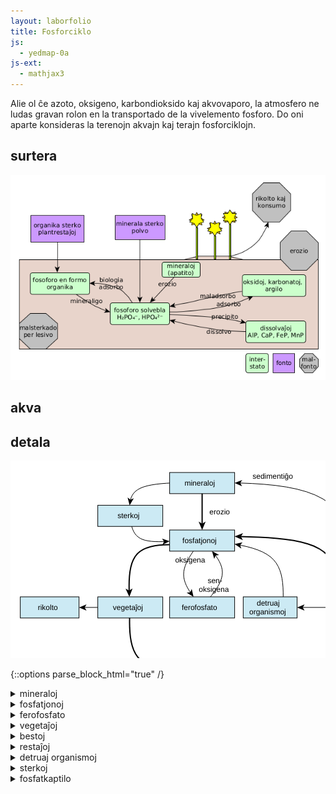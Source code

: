 ```yaml
---
layout: laborfolio
title: Fosforciklo
js:
  - yedmap-0a
js-ext:
  - mathjax3
---
```


<!-- 
https://en.wikipedia.org/wiki/Phosphorus_cycle

detala diagramo:
https://www.spektrum.de/lexikon/biologie-kompakt/phosphorkreislauf/8990
-->

Alie ol ĉe azoto, oksigeno, karbondioksido kaj akvovaporo, la atmosfero ne ludas
gravan rolon en la transportado de la vivelemento fosforo. Do oni aparte konsideras
la terenojn akvajn kaj terajn fosforciklojn.

## surtera
![forsforciklo surtera](../assets/bld/fosforciklo.png)

## akva

## detala

<script>

// ni ekstraktis el la origina fosforciklo-detala.graphml 
// per relo-biokemio/pro/trf/graphml2model.pl
const eĝoj = {
  "e0": ["n0", "n1" ],
  "e1": ["n1", "n2" ],
  "e10": ["n8", "n1" ],
  "e11": ["n5", "n0" ],
  "e12": ["n0", "n9" ],
  "e13": ["n9", "n1" ],
  "e2": ["n2", "n1" ],
  "e3": ["n1", "n3" ],
  "e4": ["n3", "n4" ],
  "e5": ["n4", "n5" ],
  "e6": ["n5", "n1" ],
  "e7": ["n3", "n6" ],
  "e8": ["n4", "n7" ],
  "e9": ["n5", "n8" ]
}

const rondvojo = [
  '#mineraloj',
  '#fosfato',
  '#plantoj',
  '#bestoj',
  '#restoj',
  '#fosfato'
]

function je_stacio(celo,node,ev_type) {
  if (celo[0] == '#') {
    // location.hash = celo;
    // fermu ĉiujn malfermitajn sekciojn sed malfermu la celitan...
    for (d of document.querySelectorAll(".sekcio")) {
      if (d.id == celo.substring(1)) {
        d.setAttribute("open","open");
      } else {
        d.removeAttribute("open");
      }
    }
  }
  // post klako sur la stacisildo de la vojmontrilo ni forlasas
  // la mapon kaj iras al la klarigo-sekcio
  if (node && ev_type != 'focus' 
    && (node.id == 'vm_nun' || node.parentElement.classList.contains("nuna")))
    location.href = celo;
}

/*
ĉu ni permesu navigadon ankaŭ per la sagoklavoj...?
ni devos aldoni tabindex al la svg-elemento...:
https://stackoverflow.com/questions/28323977/how-to-listen-keyboard-events-on-svg

*/

let yedmap;

window.onload = () => {
  const yedSvg = document.querySelector("#y\\.node\\.0").closest("svg");
  yedmap = new YedMap(yedSvg,eĝoj,je_stacio);
  yedmap.preparu("#mineraloj",rondvojo);
}
</script>

<style>
  .nuna {
    font-weight: bold;
    stroke-width: 2;
    stroke: #C44;
    stroke-dasharray: 3,2;
  }
  .nuna rect {

    fill: cornflowerblue;
  }
  .vm_nuna {
    stroke-width: 2;
    stroke: #C44;
    font-weight: bold;
  }
</style>

<svg xmlns="http://www.w3.org/2000/svg" xmlns:xlink="http://www.w3.org/1999/xlink" fill-opacity="1" color-rendering="auto" color-interpolation="auto" text-rendering="auto" stroke="black" stroke-linecap="square" width="741" stroke-miterlimit="10" shape-rendering="auto" stroke-opacity="1" fill="black" stroke-dasharray="none" font-weight="normal" stroke-width="1" height="464" font-family="'Dialog'" font-style="normal" stroke-linejoin="miter" font-size="12px" stroke-dashoffset="0" image-rendering="auto">
  <!--Generated by ySVG 2.5-->
  <defs id="genericDefs"/>
  <g>
    <defs id="defs1">
      <clipPath clipPathUnits="userSpaceOnUse" id="clipPath1">
        <path d="M0 0 L741 0 L741 464 L0 464 L0 0 Z"/>
      </clipPath>
      <clipPath clipPathUnits="userSpaceOnUse" id="clipPath2">
        <path d="M-89 19 L652 19 L652 483 L-89 483 L-89 19 Z"/>
      </clipPath>
    </defs>
    <g fill="white" text-rendering="geometricPrecision" shape-rendering="geometricPrecision" transform="translate(89,-19)" stroke="white">
      <rect x="-89" width="741" height="464" y="19" clip-path="url(#clipPath2)" stroke="none"/>
    </g>
    <g id="y.node.0">
      <a target="_blank" xlink:type="simple" xlink:href="#mineraloj" xlink:show="new">
        <g fill="rgb(204,234,244)" text-rendering="geometricPrecision" shape-rendering="geometricPrecision" transform="matrix(1,0,0,1,89,-19)" stroke="rgb(204,234,244)">
          <rect x="165.6" width="104" height="33.84" y="38" stroke="none"/>
        </g>
        <g text-rendering="geometricPrecision" stroke-miterlimit="1.45" shape-rendering="geometricPrecision" transform="matrix(1,0,0,1,89,-19)" stroke-linecap="butt">
          <rect fill="none" x="165.6" width="104" height="33.84" y="38"/>
        </g>
        <g>
          <g text-rendering="geometricPrecision" stroke-miterlimit="1.45" shape-rendering="geometricPrecision" font-family="sans-serif" transform="matrix(1,0,0,1,89,-19)" stroke-linecap="butt">
            <text x="189.4457" xml:space="preserve" y="59.0743" stroke="none">mineraloj</text>
          </g>
        </g>
      </a>
    </g>
    <g id="y.node.1">
      <a target="_blank" xlink:type="simple" xlink:href="#fosfato" xlink:show="new">
        <g fill="rgb(204,234,244)" text-rendering="geometricPrecision" shape-rendering="geometricPrecision" transform="matrix(1,0,0,1,89,-19)" stroke="rgb(204,234,244)">
          <rect x="165.6" width="104" height="33.84" y="130" stroke="none"/>
        </g>
        <g text-rendering="geometricPrecision" stroke-miterlimit="1.45" shape-rendering="geometricPrecision" transform="matrix(1,0,0,1,89,-19)" stroke-linecap="butt">
          <rect fill="none" x="165.6" width="104" height="33.84" y="130"/>
        </g>
        <g>
          <g text-rendering="geometricPrecision" stroke-miterlimit="1.45" shape-rendering="geometricPrecision" font-family="sans-serif" transform="matrix(1,0,0,1,89,-19)" stroke-linecap="butt">
            <text x="186.0707" xml:space="preserve" y="151.0743" stroke="none">fosfatjonoj</text>
          </g>
        </g>
      </a>
    </g>
    <g id="y.node.2">
      <a target="_blank" xlink:type="simple" xlink:href="#ferofosfato" xlink:show="new">
        <g fill="rgb(204,234,244)" text-rendering="geometricPrecision" shape-rendering="geometricPrecision" transform="matrix(1,0,0,1,89,-19)" stroke="rgb(204,234,244)">
          <rect x="165.6" width="104" height="33.84" y="236.96" stroke="none"/>
        </g>
        <g text-rendering="geometricPrecision" stroke-miterlimit="1.45" shape-rendering="geometricPrecision" transform="matrix(1,0,0,1,89,-19)" stroke-linecap="butt">
          <rect fill="none" x="165.6" width="104" height="33.84" y="236.96"/>
        </g>
        <g>
          <g text-rendering="geometricPrecision" stroke-miterlimit="1.45" shape-rendering="geometricPrecision" font-family="sans-serif" transform="matrix(1,0,0,1,89,-19)" stroke-linecap="butt">
            <text x="184.9369" xml:space="preserve" y="258.0343" stroke="none">ferofosfato</text>
          </g>
        </g>
      </a>
    </g>
    <g id="y.node.3">
      <a target="_blank" xlink:type="simple" xlink:href="#plantoj" xlink:show="new">
        <g fill="rgb(204,234,244)" text-rendering="geometricPrecision" shape-rendering="geometricPrecision" transform="matrix(1,0,0,1,89,-19)" stroke="rgb(204,234,244)">
          <rect x="50.64" width="104" height="33.84" y="236.96" stroke="none"/>
        </g>
        <g text-rendering="geometricPrecision" stroke-miterlimit="1.45" shape-rendering="geometricPrecision" transform="matrix(1,0,0,1,89,-19)" stroke-linecap="butt">
          <rect fill="none" x="50.64" width="104" height="33.84" y="236.96"/>
        </g>
        <g>
          <g text-rendering="geometricPrecision" stroke-miterlimit="1.45" shape-rendering="geometricPrecision" font-family="sans-serif" transform="matrix(1,0,0,1,89,-19)" stroke-linecap="butt">
            <text x="74.8636" xml:space="preserve" y="258.0343" stroke="none">vegetaĵoj</text>
          </g>
        </g>
      </a>
    </g>
    <g id="y.node.4">
      <a target="_blank" xlink:type="simple" xlink:href="#bestoj" xlink:show="new">
        <g fill="rgb(204,234,244)" text-rendering="geometricPrecision" shape-rendering="geometricPrecision" transform="matrix(1,0,0,1,89,-19)" stroke="rgb(204,234,244)">
          <rect x="165.6" width="104" height="30" y="343.92" stroke="none"/>
        </g>
        <g text-rendering="geometricPrecision" stroke-miterlimit="1.45" shape-rendering="geometricPrecision" transform="matrix(1,0,0,1,89,-19)" stroke-linecap="butt">
          <rect fill="none" x="165.6" width="104" height="30" y="343.92"/>
        </g>
        <g>
          <g text-rendering="geometricPrecision" stroke-miterlimit="1.45" shape-rendering="geometricPrecision" font-family="sans-serif" transform="matrix(1,0,0,1,89,-19)" stroke-linecap="butt">
            <text x="199.2836" xml:space="preserve" y="363.0743" stroke="none">bestoj</text>
          </g>
        </g>
      </a>
    </g>
    <g id="y.node.5">
      <a target="_blank" xlink:type="simple" xlink:href="#restoj" xlink:show="new">
        <g fill="rgb(204,234,244)" text-rendering="geometricPrecision" shape-rendering="geometricPrecision" transform="matrix(1,0,0,1,89,-19)" stroke="rgb(204,234,244)">
          <rect x="418.36" width="86.2" height="33.84" y="236.96" stroke="none"/>
        </g>
        <g text-rendering="geometricPrecision" stroke-miterlimit="1.45" shape-rendering="geometricPrecision" transform="matrix(1,0,0,1,89,-19)" stroke-linecap="butt">
          <rect fill="none" x="418.36" width="86.2" height="33.84" y="236.96"/>
        </g>
        <g>
          <g text-rendering="geometricPrecision" stroke-miterlimit="1.45" shape-rendering="geometricPrecision" font-family="sans-serif" transform="matrix(1,0,0,1,89,-19)" stroke-linecap="butt">
            <text x="439.1416" xml:space="preserve" y="258.0343" stroke="none">restaĵoj</text>
          </g>
        </g>
      </a>
    </g>
    <g id="y.node.6">
      <a target="_blank" xlink:type="simple" xlink:href="#rikolto" xlink:show="new">
        <g fill="rgb(204,234,244)" text-rendering="geometricPrecision" shape-rendering="geometricPrecision" transform="matrix(1,0,0,1,89,-19)" stroke="rgb(204,234,244)">
          <rect x="-73.36" width="94" height="33.84" y="236.96" stroke="none"/>
        </g>
        <g text-rendering="geometricPrecision" stroke-miterlimit="1.45" shape-rendering="geometricPrecision" transform="matrix(1,0,0,1,89,-19)" stroke-linecap="butt">
          <rect fill="none" x="-73.36" width="94" height="33.84" y="236.96"/>
        </g>
        <g>
          <g text-rendering="geometricPrecision" stroke-miterlimit="1.45" shape-rendering="geometricPrecision" font-family="sans-serif" transform="matrix(1,0,0,1,89,-19)" stroke-linecap="butt">
            <text x="-45.3297" xml:space="preserve" y="258.0343" stroke="none">rikolto</text>
          </g>
        </g>
      </a>
    </g>
    <g id="y.node.7">
      <a target="_blank" xlink:type="simple" xlink:href="#konsumado" xlink:show="new">
        <g fill="rgb(204,234,244)" text-rendering="geometricPrecision" shape-rendering="geometricPrecision" transform="matrix(1,0,0,1,89,-19)" stroke="rgb(204,234,244)">
          <rect x="165.6" width="104" height="30" y="427.42" stroke="none"/>
        </g>
        <g text-rendering="geometricPrecision" stroke-miterlimit="1.45" shape-rendering="geometricPrecision" transform="matrix(1,0,0,1,89,-19)" stroke-linecap="butt">
          <rect fill="none" x="165.6" width="104" height="30" y="427.42"/>
        </g>
        <g>
          <g text-rendering="geometricPrecision" stroke-miterlimit="1.45" shape-rendering="geometricPrecision" font-family="sans-serif" transform="matrix(1,0,0,1,89,-19)" stroke-linecap="butt">
            <text x="182.7221" xml:space="preserve" y="446.5743" stroke="none">konsumado</text>
          </g>
        </g>
      </a>
    </g>
    <g id="y.node.8">
      <a target="_blank" xlink:type="simple" xlink:href="#detruantoj" xlink:show="new">
        <g fill="rgb(204,234,244)" text-rendering="geometricPrecision" shape-rendering="geometricPrecision" transform="matrix(1,0,0,1,89,-19)" stroke="rgb(204,234,244)">
          <rect x="283.36" width="86.2" height="33.84" y="236.96" stroke="none"/>
        </g>
        <g text-rendering="geometricPrecision" stroke-miterlimit="1.45" shape-rendering="geometricPrecision" transform="matrix(1,0,0,1,89,-19)" stroke-linecap="butt">
          <rect fill="none" x="283.36" width="86.2" height="33.84" y="236.96"/>
        </g>
        <g>
          <g text-rendering="geometricPrecision" stroke-miterlimit="1.45" shape-rendering="geometricPrecision" font-family="sans-serif" transform="matrix(1,0,0,1,89,-19)" stroke-linecap="butt">
            <text x="304.9942" xml:space="preserve" y="251.0499" stroke="none">detruaj</text>
            <text x="293.0586" xml:space="preserve" y="265.0187" stroke="none">organismoj</text>
          </g>
        </g>
      </a>
    </g>
    <g id="y.node.9">
      <a target="_blank" xlink:type="simple" xlink:href="#sterko" xlink:show="new">
        <g fill="rgb(204,234,244)" text-rendering="geometricPrecision" shape-rendering="geometricPrecision" transform="matrix(1,0,0,1,89,-19)" stroke="rgb(204,234,244)">
          <rect x="50.64" width="104" height="33.84" y="90.42" stroke="none"/>
        </g>
        <g text-rendering="geometricPrecision" stroke-miterlimit="1.45" shape-rendering="geometricPrecision" transform="matrix(1,0,0,1,89,-19)" stroke-linecap="butt">
          <rect fill="none" x="50.64" width="104" height="33.84" y="90.42"/>
        </g>
        <g>
          <g text-rendering="geometricPrecision" stroke-miterlimit="1.45" shape-rendering="geometricPrecision" font-family="sans-serif" transform="matrix(1,0,0,1,89,-19)" stroke-linecap="butt">
            <text x="82.1908" xml:space="preserve" y="111.4943" stroke="none">sterkoj</text>
          </g>
        </g>
      </a>
    </g>
    <g id="y.node.10">
      <g fill="rgb(153,51,0)" text-rendering="geometricPrecision" shape-rendering="geometricPrecision" transform="matrix(1,0,0,1,89,-19)" stroke="rgb(153,51,0)">
        <path d="M571 467.42 L573.5 83.92 L578.5 83.92 L581 467.42 Z" stroke="none" fill-rule="evenodd"/>
      </g>
      <g text-rendering="geometricPrecision" stroke-miterlimit="1.45" shape-rendering="geometricPrecision" transform="matrix(1,0,0,1,89,-19)" stroke-linecap="butt">
        <path fill="none" d="M571 467.42 L573.5 83.92 L578.5 83.92 L581 467.42 Z" fill-rule="evenodd"/>
      </g>
      <g/>
    </g>
    <g id="y.node.11">
      <a target="_blank" xlink:type="simple" xlink:href="#nun" xlink:show="new">
        <g fill="rgb(153,204,0)" text-rendering="geometricPrecision" shape-rendering="geometricPrecision" transform="matrix(1,0,0,1,89,-19)" stroke="rgb(153,204,0)">
          <rect x="527" y="90.42" width="104" rx="4" ry="4" height="43.5" stroke="none"/>
        </g>
        <g text-rendering="geometricPrecision" stroke-miterlimit="1.45" shape-rendering="geometricPrecision" transform="matrix(1,0,0,1,89,-19)" stroke-linecap="butt">
          <rect x="527" y="90.42" fill="none" width="104" rx="4" ry="4" height="43.5"/>
        </g>
        <g>
          <g text-rendering="geometricPrecision" stroke-miterlimit="1.45" shape-rendering="geometricPrecision" font-family="sans-serif" transform="matrix(1,0,0,1,89,-19)" stroke-linecap="butt">
            <text x="550.8457" xml:space="preserve" y="116.3243" stroke="none">mineraloj</text>
          </g>
        </g>
      </a>
    </g>
    <g id="y.node.12">
      <a target="_blank" xlink:type="simple" xlink:href="#dekstren" xlink:show="new">
        <g fill="rgb(204,255,153)" text-rendering="geometricPrecision" shape-rendering="geometricPrecision" transform="matrix(1,0,0,1,89,-19)" stroke="rgb(204,255,153)">
          <path d="M527 139.55 L626 139.55 L637 156.47 L626 173.39 L527 173.39 L538 156.47 Z" stroke="none" fill-rule="evenodd"/>
        </g>
        <g text-rendering="geometricPrecision" stroke-miterlimit="1.45" shape-rendering="geometricPrecision" transform="matrix(1,0,0,1,89,-19)" stroke-linecap="butt">
          <path fill="none" d="M527 139.55 L626 139.55 L637 156.47 L626 173.39 L527 173.39 L538 156.47 Z" fill-rule="evenodd"/>
        </g>
        <g>
          <g text-rendering="geometricPrecision" stroke-miterlimit="1.45" shape-rendering="geometricPrecision" font-family="sans-serif" transform="matrix(1,0,0,1,89,-19)" stroke-linecap="butt">
            <text x="550.4707" xml:space="preserve" y="160.6243" stroke="none">fosfatjonoj</text>
          </g>
        </g>
      </a>
    </g>
    <g id="y.node.13">
      <a target="_blank" xlink:type="simple" xlink:href="#maldekstren" xlink:show="new">
        <g fill="rgb(204,255,153)" text-rendering="geometricPrecision" shape-rendering="geometricPrecision" transform="matrix(1,0,0,1,89,-19)" stroke="rgb(204,255,153)">
          <path d="M523 179.02 L622 179.02 L611 195.94 L622 212.86 L523 212.86 L512 195.94 Z" stroke="none" fill-rule="evenodd"/>
        </g>
        <g text-rendering="geometricPrecision" stroke-miterlimit="1.45" shape-rendering="geometricPrecision" transform="matrix(1,0,0,1,89,-19)" stroke-linecap="butt">
          <path fill="none" d="M523 179.02 L622 179.02 L611 195.94 L622 212.86 L523 212.86 L512 195.94 Z" fill-rule="evenodd"/>
        </g>
        <g>
          <g text-rendering="geometricPrecision" stroke-miterlimit="1.45" shape-rendering="geometricPrecision" font-family="sans-serif" transform="matrix(1,0,0,1,89,-19)" stroke-linecap="butt">
            <text x="546.5508" xml:space="preserve" y="200.0943" stroke="none">sterkoj</text>
          </g>
        </g>
      </a>
    </g>
    <g id="y.node.14">
      <a target="_blank" xlink:type="simple" xlink:href="#rondvojo" xlink:show="new">
        <g fill="rgb(153,204,0)" text-rendering="geometricPrecision" shape-rendering="geometricPrecision" transform="matrix(1,0,0,1,89,-19)" stroke="rgb(153,204,0)">
          <path d="M517 238.1367 L529 221.2167 L625 221.2167 L637 238.1367 L625 255.0566 L529 255.0566 Z" stroke="none" fill-rule="evenodd"/>
        </g>
        <g text-rendering="geometricPrecision" stroke-miterlimit="1.45" shape-rendering="geometricPrecision" transform="matrix(1,0,0,1,89,-19)" stroke-linecap="butt">
          <path fill="none" d="M517 238.1367 L529 221.2167 L625 221.2167 L637 238.1367 L625 255.0566 L529 255.0566 Z" fill-rule="evenodd"/>
        </g>
        <g/>
        <g>
          <g text-rendering="geometricPrecision" stroke-miterlimit="1.45" shape-rendering="geometricPrecision" font-family="sans-serif" transform="matrix(1,0,0,1,89,-19)" stroke-linecap="butt">
            <text x="545.4707" xml:space="preserve" y="235.3066" stroke="none">fosfatjonoj</text>
            <text x="546.0098" xml:space="preserve" y="249.2753" stroke="none">(rondvojo)</text>
          </g>
        </g>
      </a>
    </g>
    <g id="y.edge.0">
      <g text-rendering="geometricPrecision" stroke-miterlimit="1.45" stroke-width="2" shape-rendering="geometricPrecision" transform="matrix(1,0,0,1,89,-19)" stroke-linecap="butt">
        <path fill="none" d="M217.6 71.84 L217.6 121"/>
        <path d="M217.6 130 L223.225 116.5 L217.6 119.875 L211.975 116.5 Z" stroke="none"/>
      </g>
      <g>
        <g text-rendering="geometricPrecision" stroke-miterlimit="1.45" shape-rendering="geometricPrecision" font-family="sans-serif" transform="matrix(1,0,0,1,89,-19)" stroke-linecap="butt">
          <text x="229.2836" xml:space="preserve" y="105.0743" stroke="none">erozio</text>
        </g>
      </g>
    </g>
    <g id="y.edge.1">
      <g text-rendering="geometricPrecision" stroke-miterlimit="1.45" shape-rendering="geometricPrecision" transform="matrix(1,0,0,1,89,-19)" stroke-linecap="butt">
        <path fill="none" d="M203.529 163.8683 L203.037 164.5556 L199.9239 169.1749 L197.0625 173.7812 L194.5032 178.372 L192.2963 182.9444 L190.4922 187.4961 L189.1412 192.0243 L188.2937 196.5265 L188 201 L188.2937 205.4431 L189.1412 209.8576 L190.4922 214.2461 L192.2963 218.6111 L194.5032 222.9553 L197.0625 227.2812 L199.159 230.4394 L199.2182 230.52"/>
        <path d="M203.8983 237.0082 L200.9333 224.3509 L198.6332 229.709 L192.823 230.2009 Z" stroke="none"/>
      </g>
      <g>
        <g text-rendering="geometricPrecision" stroke-miterlimit="1.45" shape-rendering="geometricPrecision" font-family="sans-serif" transform="matrix(1,0,0,1,89,-19)" stroke-linecap="butt">
          <text x="174.4213" xml:space="preserve" y="181.9787" stroke="none">oksigena</text>
        </g>
      </g>
    </g>
    <g id="y.edge.2">
      <g text-rendering="geometricPrecision" stroke-miterlimit="1.45" shape-rendering="geometricPrecision" transform="matrix(1,0,0,1,89,-19)" stroke-linecap="butt">
        <path fill="none" d="M230.8557 236.9402 L232.8889 234.4444 L236.4314 229.8251 L239.6875 225.2188 L242.5998 220.628 L245.1111 216.0556 L247.1641 211.5039 L248.7014 206.9757 L249.6658 202.4735 L250 198 L249.6658 193.5569 L248.7014 189.1424 L247.1641 184.7539 L245.1111 180.3889 L242.5998 176.0447 L239.6875 171.7188 L238.4484 170.0784 L238.3848 170.0013"/>
        <path d="M233.4079 163.7379 L236.9586 176.2436 L239.0069 170.7842 L244.7879 170.0224 Z" stroke="none"/>
      </g>
      <g>
        <g text-rendering="geometricPrecision" stroke-miterlimit="1.45" shape-rendering="geometricPrecision" font-family="sans-serif" transform="matrix(1,0,0,1,89,-19)" stroke-linecap="butt">
          <text x="226.4244" xml:space="preserve" y="215.1299" stroke="none">sen-</text>
          <text x="212.2916" xml:space="preserve" y="229.0987" stroke="none">oksigena</text>
        </g>
      </g>
    </g>
    <g id="y.edge.3">
      <g text-rendering="geometricPrecision" stroke-miterlimit="1.45" stroke-width="2" shape-rendering="geometricPrecision" transform="matrix(1,0,0,1,89,-19)" stroke-linecap="butt">
        <path fill="none" d="M165.6083 153.3945 L164.0741 153.4074 L156.3048 153.7215 L148.8438 154.3438 L141.7525 155.3358 L135.0926 156.7593 L128.9258 158.6758 L123.3137 161.147 L118.3179 164.2345 L114 168 L110.4012 172.4845 L107.4803 177.647 L105.1758 183.4258 L103.4259 189.7593 L102.1691 196.5858 L101.3438 203.8438 L100.8882 211.4715 L100.7407 219.4074 L100.8398 227.5898 L100.8535 227.991 L100.8583 228.0909"/>
        <path d="M101.1767 237.0853 L106.3205 223.3947 L100.8185 226.9666 L95.0776 223.7927 Z" stroke="none"/>
      </g>
    </g>
    <g id="y.edge.4">
      <g text-rendering="geometricPrecision" stroke-miterlimit="1.45" stroke-width="2" shape-rendering="geometricPrecision" transform="matrix(1,0,0,1,89,-19)" stroke-linecap="butt">
        <path fill="none" d="M101.5462 270.7999 L101.5039 278.0586 L101.6667 286.1481 L102.1107 294.012 L102.9062 301.5938 L104.1237 308.8369 L105.8333 315.6852 L108.1055 322.082 L111.0104 327.9711 L114.6185 333.2959 L119 338 L124.2018 342.0459 L130.1771 345.4711 L136.8555 348.332 L144.1667 350.6852 L152.0404 352.5869 L156.6927 353.4249 L156.7918 353.4381"/>
        <path d="M165.6885 354.7979 L153.1934 347.1977 L155.6797 353.2681 L151.4936 358.3186 Z" stroke="none"/>
      </g>
    </g>
    <g id="y.edge.5">
      <g text-rendering="geometricPrecision" stroke-miterlimit="1.45" stroke-width="2" shape-rendering="geometricPrecision" transform="matrix(1,0,0,1,89,-19)" stroke-linecap="butt">
        <path fill="none" d="M269.6054 358.5937 L279.4453 358.6445 L299.5555 358.5555 L319.0616 358.2062 L337.8125 357.5312 L355.6571 356.4657 L372.4445 354.9445 L388.0234 352.9023 L402.243 350.2743 L414.9523 346.9952 L426 343 L435.2856 338.2452 L442.9097 332.7743 L449.0234 326.6523 L453.7778 319.9445 L457.3238 312.7157 L459.8125 305.0312 L461.395 296.9562 L462.2222 288.5555 L462.4453 279.8945 L462.4426 279.7892 L462.4366 279.6894"/>
        <path d="M462.1981 270.6926 L456.9329 284.337 L462.4665 280.814 L468.179 284.0387 Z" stroke="none"/>
      </g>
    </g>
    <g id="y.edge.6">
      <g text-rendering="geometricPrecision" stroke-miterlimit="1.45" stroke-width="2" shape-rendering="geometricPrecision" transform="matrix(1,0,0,1,89,-19)" stroke-linecap="butt">
        <path fill="none" d="M436.0437 236.99 L436.0185 232.1644 L435.75 223.3984 L435.1482 214.8148 L434.1019 206.4742 L432.5 198.4375 L430.2315 190.7653 L427.1852 183.5185 L423.25 176.7578 L418.3148 170.544 L412.2685 164.9378 L405 160 L396.4352 155.7711 L386.6481 152.2106 L375.75 149.2578 L363.8518 146.8519 L351.0648 144.932 L337.5 143.4375 L323.2685 142.3076 L308.4815 141.4815 L293.25 140.8984 L278.5743 140.5206 L278.4743 140.5188"/>
        <path d="M269.4758 140.3524 L282.8695 146.226 L279.5991 140.5396 L283.0775 134.978 Z" stroke="none"/>
      </g>
    </g>
    <g id="y.edge.11">
      <g text-rendering="geometricPrecision" stroke-miterlimit="1.45" shape-rendering="geometricPrecision" transform="matrix(1,0,0,1,89,-19)" stroke-linecap="butt">
        <path fill="none" d="M461.1797 236.9577 L461.1843 236.5398 L461.2245 220.1933 L460.9766 204.0742 L460.2963 188.2963 L459.0396 172.9732 L457.0625 158.2188 L454.2208 144.1466 L450.3704 130.8704 L445.3672 118.5039 L439.0671 107.1609 L431.3261 96.955 L422 88 L410.9928 80.3717 L398.4005 73.9942 L384.3672 68.7539 L369.037 64.537 L352.5541 61.2299 L335.0625 58.7188 L316.7063 56.8899 L297.6296 55.6296 L277.9766 54.8242 L277.6186 54.8159"/>
        <path d="M269.6207 54.6311 L281.502 59.907 L278.6183 54.8391 L281.7331 49.9097 Z" stroke="none"/>
      </g>
      <g>
        <g text-rendering="geometricPrecision" stroke-miterlimit="1.45" shape-rendering="geometricPrecision" font-family="sans-serif" transform="matrix(1,0,0,1,89,-19)" stroke-linecap="butt">
          <text x="298.2089" xml:space="preserve" y="48.1003" stroke="none">sedimentiĝo</text>
        </g>
      </g>
    </g>
    <g id="y.edge.7">
      <g text-rendering="geometricPrecision" stroke-miterlimit="1.45" shape-rendering="geometricPrecision" transform="matrix(1,0,0,1,89,-19)" stroke-linecap="butt">
        <path fill="none" d="M50.64 253.88 L28.64 253.88"/>
        <path d="M20.64 253.88 L32.64 258.88 L29.64 253.88 L32.64 248.88 Z" stroke="none"/>
      </g>
    </g>
    <g id="y.edge.8">
      <g text-rendering="geometricPrecision" stroke-miterlimit="1.45" shape-rendering="geometricPrecision" transform="matrix(1,0,0,1,89,-19)" stroke-linecap="butt">
        <path fill="none" d="M217.6 373.92 L217.6 419.42"/>
        <path d="M217.6 427.42 L222.6 415.42 L217.6 418.42 L212.6 415.42 Z" stroke="none"/>
      </g>
    </g>
    <g id="y.edge.9">
      <g text-rendering="geometricPrecision" stroke-miterlimit="1.45" shape-rendering="geometricPrecision" transform="matrix(1,0,0,1,89,-19)" stroke-linecap="butt">
        <path fill="none" d="M418.36 253.88 L377.56 253.88"/>
        <path d="M369.56 253.88 L381.56 258.88 L378.56 253.88 L381.56 248.88 Z" stroke="none"/>
      </g>
    </g>
    <g id="y.edge.10">
      <g text-rendering="geometricPrecision" stroke-miterlimit="1.45" shape-rendering="geometricPrecision" transform="matrix(1,0,0,1,89,-19)" stroke-linecap="butt">
        <path fill="none" d="M347.3093 236.935 L347.3125 236.7269 L347.2734 229.2031 L347 221.8148 L346.4141 214.6071 L345.4375 207.625 L343.9922 200.9138 L342 194.5185 L339.3828 188.4844 L336.0625 182.8565 L331.9609 177.68 L327 173 L321.1276 168.8466 L314.3958 165.1898 L306.8828 161.9844 L298.6667 159.1852 L289.8255 156.7471 L280.4375 154.625 L277.4478 154.0635 L277.349 154.0478"/>
        <path d="M269.4817 152.5968 L280.3758 159.6904 L278.3324 154.2292 L282.1895 149.8562 Z" stroke="none"/>
      </g>
    </g>
    <g id="y.edge.12">
      <g text-rendering="geometricPrecision" stroke-miterlimit="1.45" shape-rendering="geometricPrecision" transform="matrix(1,0,0,1,89,-19)" stroke-linecap="butt">
        <path fill="none" d="M165.5897 54.9347 L160.4062 55.2188 L152.0404 55.8827 L144.1667 56.7593 L136.8555 57.8789 L130.1771 59.272 L124.2018 60.9689 L119 63 L114.6185 65.3856 L111.0104 68.1053 L108.1055 71.1289 L105.8333 74.4259 L104.1237 77.966 L102.9062 81.7188 L102.7467 82.5081 L102.7369 82.6076"/>
        <path d="M101.6261 90.5301 L108.2438 79.3406 L102.8757 81.6173 L98.3407 77.9521 Z" stroke="none"/>
      </g>
    </g>
    <g id="y.edge.13">
      <g text-rendering="geometricPrecision" stroke-miterlimit="1.45" shape-rendering="geometricPrecision" transform="matrix(1,0,0,1,89,-19)" stroke-linecap="butt">
        <path fill="none" d="M105.0079 124.2647 L105.5127 126.1045 L106.75 129.5625 L108.2789 132.8226 L110.1481 135.8519 L112.4062 138.6172 L115.1019 141.0856 L118.2836 143.2242 L122 145 L126.2836 146.3909 L131.1019 147.419 L136.4062 148.1172 L142.1481 148.5185 L148.2789 148.656 L154.75 148.5625 L157.6021 148.4396 L157.7019 148.4331"/>
        <path d="M165.6902 148.0001 L153.4371 143.6569 L156.7034 148.4872 L153.9784 153.6423 Z" stroke="none"/>
      </g>
    </g>
  </g>
</svg>




{::options parse_block_html="true" /}

<details class="sekcio" id="mineraloj">
  <summary markdown="span">
  mineraloj
</summary>

Fosforhavaj mineraloj estas unuavice apatitoj, grupo de mineraloj kun ĝeneraligita formulo:
$$\ce{Ca5[(F,Cl,OH)|(PO4)3]}$$.
Ili formiĝas en magmo aŭ per sedimentiĝo de organika materialo.

Ostoĉeloj povas produkti el kalciaj kaj fosfataj jonoj la mineralon hidroksilapatito:
$$\ce{Ca5[OH|(PO4)3]}$$.
Tiel ostoj enhavas ĝin je duono, dentoj eĉ pli.  

Oni minas apatiton i.a. por produktado de mineralaj [sterkoj](#sterkoj). 
Erozio kaj vetero dissolvas la mineralon. 
Tiel [fosfato](#fosfato) atingas en la akvon kaj grundon, de kie vegetaĵoj povas enpreni ĝin.


</details>

<details class="sekcio" id="fosfato">
  <summary markdown="span">
  fosfatjonoj
</summary>
xxxx
</details>

<details class="sekcio" id="ferofosfato">
  <summary markdown="span">
  ferofosfato
</summary>
xxxx
</details>

<details class="sekcio" id="plantoj">
  <summary markdown="span">
  vegetaĵoj
</summary>

</details>

<details class="sekcio" id="bestoj">
  <summary markdown="span">
  bestoj
</summary>

</details>

<details class="sekcio" id="restoj">
  <summary markdown="span">
  restaĵoj
</summary>

</details>



<details class="sekcio" id="detruantoj">
  <summary markdown="span">
  detruaj organismoj
</summary>

Detruaj organismoj nutras sin de la restaĵoj, kiujn lasas aliaj: kadavroj, ekrementoj ktp.
<!-- https://de.wikipedia.org/wiki/Saprobiont#/media/Datei:Destruenten_im_Stoffkreislauf.svg -->

</details>

<details class="sekcio" id="sterkoj">
  <summary markdown="span">
  sterkoj
</summary>
... 
</details>

<details class="sekcio" id="fosfatkaptilo">
  <summary markdown="span">
  fosfatkaptilo
</summary>

Se la akvo de lago havas sufiĉe da oksigeno, fosfato sedimentiĝas en formo de $$\ce{Fe(III)PO4}$$. Fosfato en la supro de la lago estas enprenata de algoj. Post ties morto kaj sinkado, la fosfato en la profundo liberiĝas el la organika maso. Se tie troviĝas sufiĉa oksigeno, Fe(II)-jonoj povas oksidiĝi al Fe(III)-jonoj kaj precipiti kun la fosfato kiel $$\ce{Fe(III)PO4}$$ (ferofosfato).

$$\ce{Fe^3+ + PO4^3− → FePO4}$$

Ĉe manko de grunda oksigeno la fero reduktiĝas kaj liberigas la fosfaton el la kaptilo. Kiam pro cirkulado de la akvo ĝi supriĝas, tio povas kaŭzi amasan kreskadon de algoj. La profundiĝanta biomaso siavice povas foruzi tiom da grunda oksigeno, ke la fosfatkaptilo daŭre ne plu funkcias. La ekvilibro de la lago "renversiĝas".

Tiu renversiĝo estas favorata, se lago "sterkiĝas" per fosfato, kio per naturaj procezoj okazas tre malrapide, sed pro influo de la homo, kiam fosfatriĉa akvo el industrio kaj agrikulturo enfluas la lagon, povas okazi tre akcelate.

</details>

<!-- malseka grundo... 
https://en.wikipedia.org/wiki/Eutrophication
https://de.wikipedia.org/wiki/Phosphatfalle
https://de.wikipedia.org/wiki/Umkippen

-->